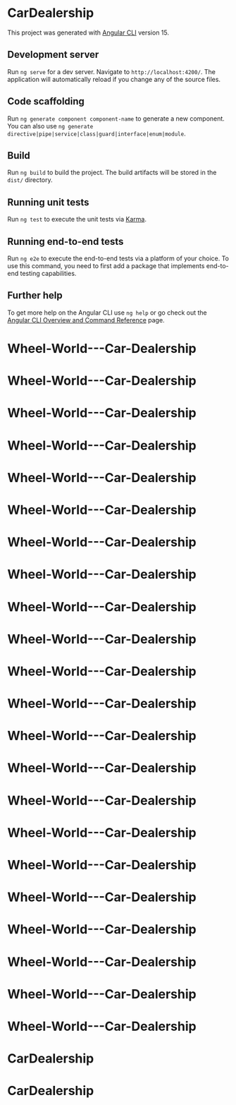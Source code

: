 # CarDealership

This project was generated with [Angular CLI](https://github.com/angular/angular-cli) version 15.

## Development server

Run `ng serve` for a dev server. Navigate to `http://localhost:4200/`. The application will automatically reload if you change any of the source files.

## Code scaffolding

Run `ng generate component component-name` to generate a new component. You can also use `ng generate directive|pipe|service|class|guard|interface|enum|module`.

## Build

Run `ng build` to build the project. The build artifacts will be stored in the `dist/` directory.

## Running unit tests

Run `ng test` to execute the unit tests via [Karma](https://karma-runner.github.io).

## Running end-to-end tests

Run `ng e2e` to execute the end-to-end tests via a platform of your choice. To use this command, you need to first add a package that implements end-to-end testing capabilities.

## Further help

To get more help on the Angular CLI use `ng help` or go check out the [Angular CLI Overview and Command Reference](https://angular.io/cli) page.
# Wheel-World---Car-Dealership
# Wheel-World---Car-Dealership
# Wheel-World---Car-Dealership
# Wheel-World---Car-Dealership
# Wheel-World---Car-Dealership
# Wheel-World---Car-Dealership
# Wheel-World---Car-Dealership
# Wheel-World---Car-Dealership
# Wheel-World---Car-Dealership
# Wheel-World---Car-Dealership
# Wheel-World---Car-Dealership
# Wheel-World---Car-Dealership
# Wheel-World---Car-Dealership
# Wheel-World---Car-Dealership
# Wheel-World---Car-Dealership
# Wheel-World---Car-Dealership
# Wheel-World---Car-Dealership
# Wheel-World---Car-Dealership
# Wheel-World---Car-Dealership
# Wheel-World---Car-Dealership
# Wheel-World---Car-Dealership
# Wheel-World---Car-Dealership
# CarDealership
# CarDealership
